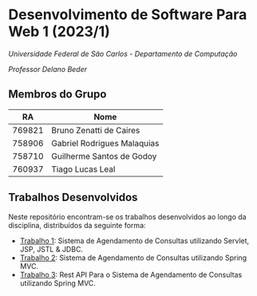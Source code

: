 # Desenvolvimento de Software Para Web 1 (2023/1)

*Universidade Federal de São Carlos - Departamento de Computação*

*Professor Delano Beder*

## Membros do Grupo

| RA     | Nome                      |
| ------ | ------------------------- |
| 769821 | Bruno Zenatti de Caires   |
| 758906 | Gabriel Rodrigues Malaquias |
| 758710 | Guilherme Santos de Godoy |
| 760937 | Tiago Lucas Leal         |

## Trabalhos Desenvolvidos

Neste repositório encontram-se os trabalhos desenvolvidos ao longo da disciplina, distribuídos da seguinte forma:

- [Trabalho 1](https://github.com/gabriel61944307/Web_1/tree/main/consultorio-T1): Sistema de Agendamento de Consultas utilizando Servlet, JSP, JSTL & JDBC.
- [Trabalho 2](https://github.com/gabriel61944307/Web_1/tree/main/consultorio-T2): Sistema de Agendamento de Consultas utilizando Spring MVC.
- [Trabalho 3](https://github.com/gabriel61944307/Web_1/tree/main/consultorio-T3): Rest API Para o Sistema de Agendamento de Consultas utilizando Spring MVC.
